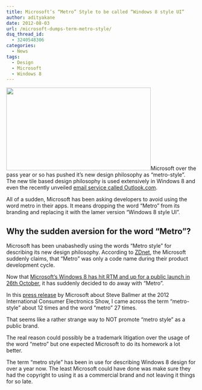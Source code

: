 ```yaml
---
title: Microsoft’s “Metro” Style to be called “Windows 8 style UI”
author: adityakane
date: 2012-08-03
url: /microsoft-dumps-term-metro-style/
dsq_thread_id:
  - 3240548306
categories:
  - News
tags:
  - Design
  - Microsoft
  - Windows 8
---
```

[<img class="alignright" title="Microsoft_dumps_Metro" src="http://cdn.devilsworkshop.org/files/2012/08/Microsoft_dumps_Metro.png" alt="" width="383" height="219" />][1]Microsoft over the pass year or so has pushed it’s new design philosophy as “metro-style”. The new tile based design philosophy is used extensively in Windows 8 and even the recently unveiled [email service called Outlook.com][2].

All of a sudden, Microsoft has been asking developers to avoid using the word metro in their apps. It means dropping the word “Metro” from its branding and replacing it with the lamer version “Windows 8 style UI”.

## Why the sudden aversion for the word “Metro”?

Microsoft has been unabashedly using the words “Metro style” for describing its new design philosophy. According to <a href="http://www.zdnet.com/is-metro-now-a-banned-word-at-microsoft-7000002052/" onclick="_gaq.push(['_trackEvent', 'outbound-article', 'http://www.zdnet.com/is-metro-now-a-banned-word-at-microsoft-7000002052/', 'ZDnet']);" >ZDnet</a>, the Microsoft suddenly claims, that &#8220;Metro&#8221; was only a code name during their product development cycle.

Now that [Microsoft’s Windows 8 has hit RTM and up for a public launch in 26th October][3], it has suddenly decided to do away with “Metro”.

In this <a href="http://www.microsoft.com/en-us/news/exec/steve/2012/01-09CES.aspx" onclick="_gaq.push(['_trackEvent', 'outbound-article', 'http://www.microsoft.com/en-us/news/exec/steve/2012/01-09CES.aspx', 'press release']);" >press release</a> by Microsoft about Steve Ballmer at the 2012 International Consumer Electronics Show, I came across the term “metro-style” about 12 times and the word “metro” 27 times.

That seems like a rather strange way to NOT promote “metro style” as a public brand.

The real reason could possibly be a trademark litigation over the usage of the word “metro” but one expected Microsoft to do its homework a lot better.

The term “metro style” has been in use for describing Windows 8 design for over a year now. The least Microsoft could have done was make sure they had the copyright to using it as a commercial brand and not leaving it things for so late.

 [1]: http://cdn.devilsworkshop.org/files/2012/08/Microsoft_dumps_Metro.png
 [2]: http://devilsworkshop.org/microsoft-hotmail-replace-outlook/ "Microsoft replaces old Hotmail with new Outlook"
 [3]: http://devilsworkshop.org/windows-8-hits-rtm-general-release-26th-october/ "Windows 8 hits RTM: General Release on 26th October"
